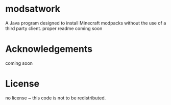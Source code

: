 # modsatwork
A Java program designed to install Minecraft modpacks without the use of a third party client.
proper readme coming soon

# Acknowledgements
coming soon

# License 
no license ~ this code is not to be redistributed.
